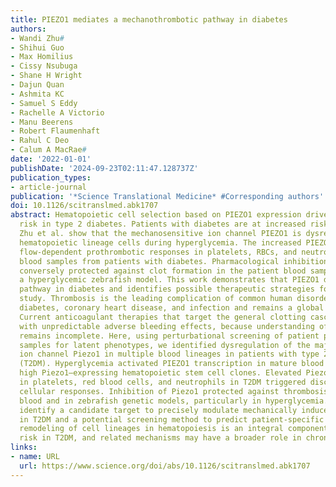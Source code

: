 ```yaml
---
title: PIEZO1 mediates a mechanothrombotic pathway in diabetes
authors:
- Wandi Zhu#
- Shihui Guo
- Max Homilius
- Cissy Nsubuga
- Shane H Wright
- Dajun Quan
- Ashmita KC
- Samuel S Eddy
- Rachelle A Victorio
- Manu Beerens
- Robert Flaumenhaft
- Rahul C Deo
- Calum A MacRae#
date: '2022-01-01'
publishDate: '2024-09-23T02:11:47.128737Z'
publication_types:
- article-journal
publication: '*Science Translational Medicine* #Corresponding authors'
doi: 10.1126/scitranslmed.abk1707
abstract: Hematopoietic cell selection based on PIEZO1 expression drives thrombosis
  risk in type 2 diabetes. Patients with diabetes are at increased risk of thrombosis.
  Zhu et al. show that the mechanosensitive ion channel PIEZO1 is dysregulated in
  hematopoietic lineage cells during hyperglycemia. The increased PIEZO1 triggered
  flow-dependent prothrombotic responses in platelets, RBCs, and neutrophils in peripheral
  blood samples from patients with diabetes. Pharmacological inhibition of the channel
  conversely protected against clot formation in the patient blood samples and in
  a hyperglycemic zebrafish model. This work demonstrates that PIEZO1 drives a mechanothrombotic
  pathway in diabetes and identifies possible therapeutic strategies for follow-up
  study. Thrombosis is the leading complication of common human disorders including
  diabetes, coronary heart disease, and infection and remains a global health burden.
  Current anticoagulant therapies that target the general clotting cascade are associated
  with unpredictable adverse bleeding effects, because understanding of hemostasis
  remains incomplete. Here, using perturbational screening of patient peripheral blood
  samples for latent phenotypes, we identified dysregulation of the major mechanosensory
  ion channel Piezo1 in multiple blood lineages in patients with type 2 diabetes mellitus
  (T2DM). Hyperglycemia activated PIEZO1 transcription in mature blood cells and selected
  high Piezo1–expressing hematopoietic stem cell clones. Elevated Piezo1 activity
  in platelets, red blood cells, and neutrophils in T2DM triggered discrete prothrombotic
  cellular responses. Inhibition of Piezo1 protected against thrombosis both in human
  blood and in zebrafish genetic models, particularly in hyperglycemia. Our findings
  identify a candidate target to precisely modulate mechanically induced thrombosis
  in T2DM and a potential screening method to predict patient-specific risk. Ongoing
  remodeling of cell lineages in hematopoiesis is an integral component of thrombotic
  risk in T2DM, and related mechanisms may have a broader role in chronic disease.
links:
- name: URL
  url: https://www.science.org/doi/abs/10.1126/scitranslmed.abk1707
---
```

